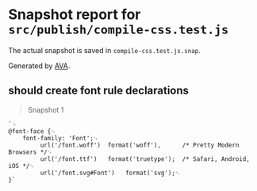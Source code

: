 # Snapshot report for `src/publish/compile-css.test.js`

The actual snapshot is saved in `compile-css.test.js.snap`.

Generated by [AVA](https://avajs.dev).

## should create font rule declarations

> Snapshot 1

    `␊
    @font-face {␊
        font-family: 'Font';␊
             url('/font.woff')  format('woff'),      /* Pretty Modern Browsers */␊
             url('/font.ttf')   format('truetype');  /* Safari, Android, iOS */␊
             url('/font.svg#Font')   format('svg');␊
    }`
